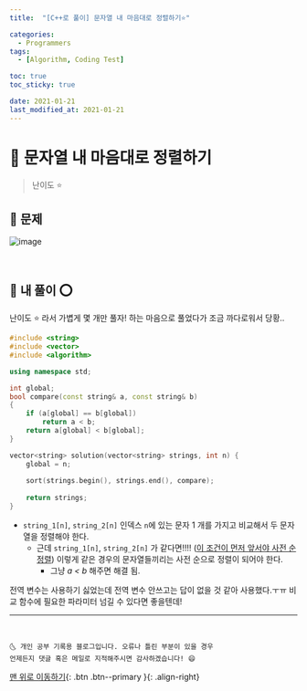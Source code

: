 ```yaml
---
title:  "[C++로 풀이] 문자열 내 마음대로 정렬하기⭐" 

categories:
  - Programmers
tags:
  - [Algorithm, Coding Test]

toc: true
toc_sticky: true

date: 2021-01-21
last_modified_at: 2021-01-21
---
```



# 📌 문자열 내 마음대로 정렬하기

> 난이도 ⭐

## 🚀 문제

![image](https://user-images.githubusercontent.com/42318591/105277004-ec001980-5be5-11eb-8c30-9f875c9233fb.png)


<br>

## 🚀 내 풀이 ⭕

난이도 ⭐ 라서 가볍게 몇 개만 풀자! 하는 마음으로 풀었다가 조금 까다로워서 당황.. 

```cpp
#include <string>
#include <vector>
#include <algorithm>

using namespace std;

int global;
bool compare(const string& a, const string& b)
{
    if (a[global] == b[global])
        return a < b;
    return a[global] < b[global];
}

vector<string> solution(vector<string> strings, int n) {
    global = n;
    
    sort(strings.begin(), strings.end(), compare);
    
    return strings;
}
```

- `string_1[n]`, `string_2[n]` 인덱스 `n`에 있는 문자 1 개를 가지고 비교해서 두 문자열을 정렬해야 한다.
  - 근데 `string_1[n]`, `string_2[n]` 가 같다면!!!! (<u>이 조건이 먼저 앞서야 사전 순 정렬</u>) 이렇게 같은 경우의 문자열들끼리는 사전 순으로 정렬이 되어야 한다.
    - 그냥 *a < b* 해주면 해결 됨.


전역 변수는 사용하기 싫었는데 전역 변수 안쓰고는 답이 없을 것 같아 사용했다.ㅜㅠ 비교 함수에 필요한 파라미터 넘길 수 있다면 좋을텐데!



***
<br>

    🌜 개인 공부 기록용 블로그입니다. 오류나 틀린 부분이 있을 경우 
    언제든지 댓글 혹은 메일로 지적해주시면 감사하겠습니다! 😄

[맨 위로 이동하기](#){: .btn .btn--primary }{: .align-right}